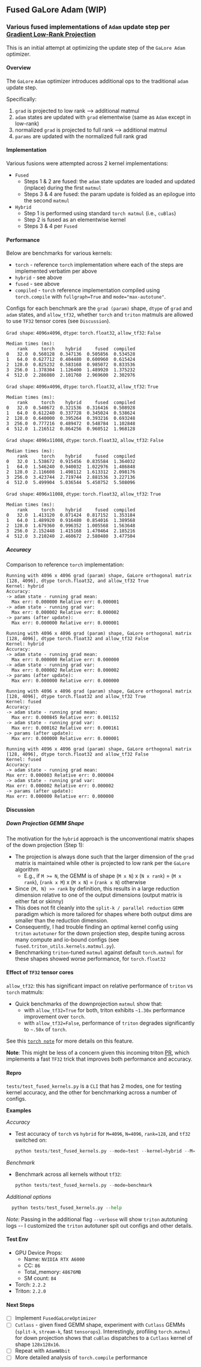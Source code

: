 ## Fused GaLore Adam (WIP)

### Various fused implementations of `Adam` update step per [Gradient Low-Rank Projection](https://arxiv.org/abs/2403.03507)

This is an initial attempt at optimizing the update step of the `GaLore Adam` optimizer.

#### Overview

The `GaLore` `Adam` optimizer introduces additional ops to the traditional `adam` update step.

Specifically:

1.  `grad` is projected to low rank --> additional matmul
2.  `adam` states are updated with `grad` elementwise (same as `Adam` except in low-rank)
3.  normalized `grad` is projected to full rank --> additional matmul
4.  `params` are updated with the normalized full rank grad

#### Implementation

Various fusions were attempted across 2 kernel implementations:

- `Fused`
  - Steps 1 & 2 are fused: the `adam` state updates are loaded and updated (inplace) during the first `matmul`
  - Steps 3 & 4 are fused: the param update is folded as an epilogue into the second `matmul`
- `Hybrid`
  - Step 1 is performed using standard `torch matmul` (i.e., `cuBlas`)
  - Step 2 is fused as an elementwise kernel
  - Steps 3 & 4 per `Fused`

#### Performance

Below are benchmarks for various kernels:

- `torch` - reference `torch` implementation where each of the steps are implemented verbatim per above
- `hybrid` - see above
- `fused` - see above
- `compiled` - `torch` reference implementation compiled using `torch.compile` with `fullgraph=True` and `mode="max-autotune"`.

Configs for each benchmark are the `grad (param)` shape, `dtype` of `grad` and `adam` states, and `allow_tf32`, whether `torch` and `triton` matmuls are allowed to use `TF32` tensor cores (see `Discussion`).

`Grad shape`: `4096x4096`, `dtype`: `torch.float32`, `allow_tf32`: `False`

```
Median times (ms):
    rank     torch    hybrid     fused  compiled
0   32.0  0.560128  0.347136  0.505856  0.534528
1   64.0  0.627712  0.404480  0.600960  0.615424
2  128.0  0.825232  0.583168  0.985072  0.833536
3  256.0  1.378304  1.126400  1.489920  1.375232
4  512.0  2.286080  2.101760  2.969600  2.302976
```

`Grad shape`: `4096x4096`, `dtype`: `torch.float32`, `allow_tf32`: `True`

```
Median times (ms):
    rank     torch    hybrid     fused  compiled
0   32.0  0.540672  0.321536  0.316416  0.508928
1   64.0  0.612240  0.337728  0.345024  0.538624
2  128.0  0.640000  0.395264  0.393216  0.693248
3  256.0  0.777216  0.489472  0.548784  1.102848
4  512.0  1.216512  0.864256  0.960512  1.968128
```

`Grad shape`: `4096x11008`, `dtype`: `torch.float32`, `allow_tf32`: `False`

```
Median times (ms):
    rank     torch    hybrid     fused  compiled
0   32.0  1.538672  0.915456  0.835584  1.364032
1   64.0  1.546240  0.940032  1.022976  1.486848
2  128.0  2.116608  1.498112  1.613312  2.098176
3  256.0  3.423744  2.719744  2.881536  3.227136
4  512.0  5.499904  5.036544  5.450752  5.508096
```

`Grad shape`: `4096x11008`, `dtype`: `torch.float32`, `allow_tf32`: `True`

```
Median times (ms):
    rank     torch    hybrid     fused  compiled
0   32.0  1.413120  0.871424  0.817152  1.353184
1   64.0  1.489920  0.916480  0.854016  1.389568
2  128.0  1.679360  0.996352  1.005568  1.563648
3  256.0  2.152448  1.415168  1.470464  2.185216
4  512.0  3.210240  2.460672  2.580480  3.477504
```

##### Accuracy

Comparison to reference `torch` implementation:

```
Running with 4096 x 4096 grad (param) shape, GaLore orthogonal matrix [128, 4096], dtype torch.float32, and allow_tf32 True
Kernel: hybrid
Accuracy:
-> adam state - running grad mean:
  Max err: 0.000000 Relative err: 0.000001
-> adam state - running grad var:
  Max err: 0.000002 Relative err: 0.000002
-> params (after update):
  Max err: 0.000000 Relative err: 0.000001
```

```
Running with 4096 x 4096 grad (param) shape, GaLore orthogonal matrix [128, 4096], dtype torch.float32 and allow_tf32 False
Kernel: hybrid
Accuracy:
-> adam state - running grad mean:
  Max err: 0.000000 Relative err: 0.000000
-> adam state - running grad var:
  Max err: 0.000002 Relative err: 0.000002
-> params (after update):
  Max err: 0.000000 Relative err: 0.000000
```

```
Running with 4096 x 4096 grad (param) shape, GaLore orthogonal matrix [128, 4096], dtype torch.float32 and allow_tf32 True
Kernel: fused
Accuracy:
-> adam state - running grad mean:
  Max err: 0.000845 Relative err: 0.001152
-> adam state - running grad var:
  Max err: 0.000162 Relative err: 0.000161
-> params (after update):
  Max err: 0.000000 Relative err: 0.000001
```

```
Running with 4096 x 4096 grad (param) shape, GaLore orthogonal matrix [128, 4096], dtype torch.float32 and allow_tf32 False
Kernel: fused
Accuracy:
-> adam state - running grad mean:
Max err: 0.000003 Relative err: 0.000004
-> adam state - running grad var:
Max err: 0.000002 Relative err: 0.000002
-> params (after update):
Max err: 0.000000 Relative err: 0.000000
```

#### Discussion

##### Down Projection GEMM Shape

The motivation for the `hybrid` approach is the unconventional matrix shapes of the down projection (Step 1):

- The projection is always done such that the larger dimension of the `grad` matrix is maintained while other is projected to low rank per the `GaLore` algorithm
  - E.g., if `M >= N`, the GEMM is of shape (`M x N`) x (`N x rank`) = (`M x rank`), (`rank x M`) x (`M x N`) = (`rank x N`) otherwise
- Since `{M, N} >> rank` by definition, this results in a large reduction dimension relative to one of the output dimensions (output matrix is either fat or skinny)
- This does not fit cleanly into the `split-k / parallel reduction` `GEMM` paradigm which is more tailored for shapes where both output dims are smaller than the reduction dimension.
- Consequently, I had trouble finding an optimal kernel config using `triton` `autotuner` for the down projection step, despite tuning across many compute and io-bound configs (see `fused.triton_utils.kernels.matmul.py`).
- Benchmarking `triton`-tuned `matmul` against default `torch.matmul` for these shapes showed worse performance, for `torch.float32`

#### Effect of `TF32` tensor cores

`allow_tf32`: this has significant impact on relative performance of `triton` vs `torch` matmuls:

- Quick benchmarks of the downprojection `matmul` show that:
  - with `allow_tf32=True` for both, triton exhibits `~1.30x` performance improvement over `torch`.
  - with `allow_tf32=False`, performance of `triton` degrades significantly to `~.50x` of `torch`.

See this [`torch note`](https://pytorch.org/docs/stable/notes/cuda.html#tf32-on-ampere) for more details on this feature.

**Note**: This might be less of a concern given this incoming triton [PR](https://github.com/openai/triton/pull/3234), which implements a fast `TF32` trick that improves both performance and accuracy.

#### Repro

`tests/test_fused_kernels.py` is a `CLI` that has 2 modes, one for testing kernel accuracy, and the other for benchmarking across a number of configs.

**Examples**

_Accuracy_

- Test accuracy of `torch` vs `hybrid` for `M=4096`, `N=4096`, `rank=128`, and `tf32` switched on:

  ```python
  python tests/test_fused_kernels.py --mode=test --kernel=hybrid --M=4096 --N=4096 --rank=128 --allow_tf32
  ```

_Benchmark_

- Benchmark across all kernels without `tf32`:

  ```python
  python tests/test_fused_kernels.py --mode=benchmark
  ```

_Additional options_

```python
  python tests/test_fused_kernels.py --help
```

_Note:_ Passing in the additional flag `--verbose` will show `triton` autotuning logs -- I customized the `triton` autotuner spit out configs and other details.

#### Test Env

- GPU Device Props:
  - Name: `NVIDIA RTX A6000`
  - CC: `86`
  - Total_memory: `48676MB`
  - SM count: `84`
- Torch: `2.2.2`
- Triton: `2.2.0`

#### Next Steps

- [ ] Implement `FusedGaLoreOptimizer`
- [ ] `Cutlass` - given fixed GEMM shape, experiment with `Cutlass` GEMMs (`split-k`, `stream-k`, fast `tensorops`). Interestingly, profiling `torch.matmul` for down projection shows that `cuBlas` dispatches to a `Cutlass` kernel of shape `128x128x16`.
- [ ] Repeat with `AdamW8bit`
- [ ] More detailed analysis of `torch.compile` performance
